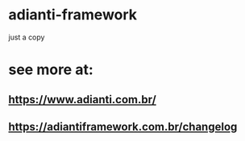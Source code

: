 # adianti-framework
just a copy

# see more at:
## https://www.adianti.com.br/
## https://adiantiframework.com.br/changelog
